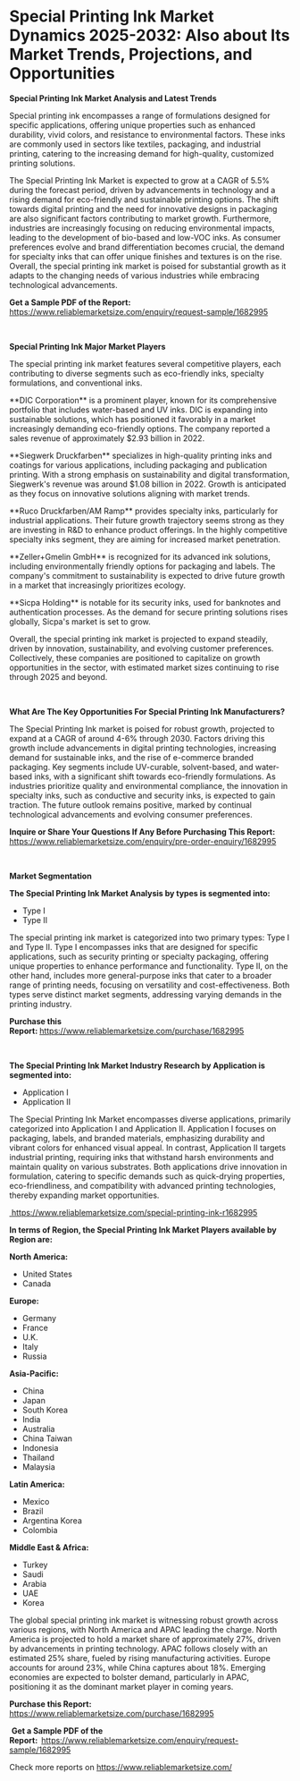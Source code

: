 <p><h1>Special Printing Ink Market Dynamics 2025-2032: Also about Its Market Trends, Projections, and Opportunities</h1></p><p><strong>Special Printing Ink Market Analysis and Latest Trends</strong></p>
<p><p>Special printing ink encompasses a range of formulations designed for specific applications, offering unique properties such as enhanced durability, vivid colors, and resistance to environmental factors. These inks are commonly used in sectors like textiles, packaging, and industrial printing, catering to the increasing demand for high-quality, customized printing solutions.</p><p>The Special Printing Ink Market is expected to grow at a CAGR of 5.5% during the forecast period, driven by advancements in technology and a rising demand for eco-friendly and sustainable printing options. The shift towards digital printing and the need for innovative designs in packaging are also significant factors contributing to market growth. Furthermore, industries are increasingly focusing on reducing environmental impacts, leading to the development of bio-based and low-VOC inks. As consumer preferences evolve and brand differentiation becomes crucial, the demand for specialty inks that can offer unique finishes and textures is on the rise. Overall, the special printing ink market is poised for substantial growth as it adapts to the changing needs of various industries while embracing technological advancements.</p></p>
<p><strong>Get a Sample PDF of the Report:&nbsp;</strong> <a href="https://www.reliablemarketsize.com/enquiry/request-sample/1682995?utm_campaign=3248&utm_medium=2&utm_source=Github&utm_content=ia&utm_term=26032025&utm_id=special-printing-ink">https://www.reliablemarketsize.com/enquiry/request-sample/1682995</a></p>
<p>&nbsp;</p>
<p><strong>Special Printing Ink Major Market Players</strong></p>
<p><p>The special printing ink market features several competitive players, each contributing to diverse segments such as eco-friendly inks, specialty formulations, and conventional inks.</p><p>**DIC Corporation** is a prominent player, known for its comprehensive portfolio that includes water-based and UV inks. DIC is expanding into sustainable solutions, which has positioned it favorably in a market increasingly demanding eco-friendly options. The company reported a sales revenue of approximately $2.93 billion in 2022.</p><p>**Siegwerk Druckfarben** specializes in high-quality printing inks and coatings for various applications, including packaging and publication printing. With a strong emphasis on sustainability and digital transformation, Siegwerk's revenue was around $1.08 billion in 2022. Growth is anticipated as they focus on innovative solutions aligning with market trends.</p><p>**Ruco Druckfarben/AM Ramp** provides specialty inks, particularly for industrial applications. Their future growth trajectory seems strong as they are investing in R&D to enhance product offerings. In the highly competitive specialty inks segment, they are aiming for increased market penetration.</p><p>**Zeller+Gmelin GmbH** is recognized for its advanced ink solutions, including environmentally friendly options for packaging and labels. The company's commitment to sustainability is expected to drive future growth in a market that increasingly prioritizes ecology.</p><p>**Sicpa Holding** is notable for its security inks, used for banknotes and authentication processes. As the demand for secure printing solutions rises globally, Sicpa's market is set to grow.</p><p>Overall, the special printing ink market is projected to expand steadily, driven by innovation, sustainability, and evolving customer preferences. Collectively, these companies are positioned to capitalize on growth opportunities in the sector, with estimated market sizes continuing to rise through 2025 and beyond.</p></p>
<p>&nbsp;</p>
<p><strong>What Are The Key Opportunities For Special Printing Ink Manufacturers?</strong></p>
<p><p>The Special Printing Ink market is poised for robust growth, projected to expand at a CAGR of around 4-6% through 2030. Factors driving this growth include advancements in digital printing technologies, increasing demand for sustainable inks, and the rise of e-commerce branded packaging. Key segments include UV-curable, solvent-based, and water-based inks, with a significant shift towards eco-friendly formulations. As industries prioritize quality and environmental compliance, the innovation in specialty inks, such as conductive and security inks, is expected to gain traction. The future outlook remains positive, marked by continual technological advancements and evolving consumer preferences.</p></p>
<p><strong>Inquire or Share Your Questions If Any Before Purchasing This Report:</strong> <a href="https://www.reliablemarketsize.com/enquiry/pre-order-enquiry/1682995?utm_campaign=3248&utm_medium=2&utm_source=Github&utm_content=ia&utm_term=26032025&utm_id=special-printing-ink">https://www.reliablemarketsize.com/enquiry/pre-order-enquiry/1682995</a></p>
<p>&nbsp;</p>
<p><strong>Market Segmentation</strong></p>
<p><strong>The Special Printing Ink Market Analysis by types is segmented into:</strong></p>
<p><ul><li>Type I</li><li>Type II</li></ul></p>
<p><p>The special printing ink market is categorized into two primary types: Type I and Type II. Type I encompasses inks that are designed for specific applications, such as security printing or specialty packaging, offering unique properties to enhance performance and functionality. Type II, on the other hand, includes more general-purpose inks that cater to a broader range of printing needs, focusing on versatility and cost-effectiveness. Both types serve distinct market segments, addressing varying demands in the printing industry.</p></p>
<p><strong>Purchase this Report:&nbsp;</strong><a href="https://www.reliablemarketsize.com/purchase/1682995?utm_campaign=3248&utm_medium=2&utm_source=Github&utm_content=ia&utm_term=26032025&utm_id=special-printing-ink">https://www.reliablemarketsize.com/purchase/1682995</a></p>
<p>&nbsp;</p>
<p><strong>The Special Printing Ink Market Industry Research by Application is segmented into:</strong></p>
<p><ul><li>Application I</li><li>Application II</li></ul></p>
<p><p>The Special Printing Ink Market encompasses diverse applications, primarily categorized into Application I and Application II. Application I focuses on packaging, labels, and branded materials, emphasizing durability and vibrant colors for enhanced visual appeal. In contrast, Application II targets industrial printing, requiring inks that withstand harsh environments and maintain quality on various substrates. Both applications drive innovation in formulation, catering to specific demands such as quick-drying properties, eco-friendliness, and compatibility with advanced printing technologies, thereby expanding market opportunities.</p></p>
<p><a href="https://www.reliablemarketsize.com/special-printing-ink-r1682995?utm_campaign=3248&utm_medium=2&utm_source=Github&utm_content=ia&utm_term=26032025&utm_id=special-printing-ink">&nbsp;https://www.reliablemarketsize.com/special-printing-ink-r1682995</a></p>
<p><strong>In terms of Region, the Special Printing Ink Market Players available by Region are:</strong></p>
<p>
    <p> <strong> North America: </strong>
        <ul>
            <li>United States</li>
            <li>Canada</li>
        </ul>
        </p> 
    <p> <strong> Europe: </strong>
        <ul>
            <li>Germany</li>
            <li>France</li>
            <li>U.K.</li>
            <li>Italy</li>
            <li>Russia</li>
        </ul>
        </p> 
    <p> <strong> Asia-Pacific: </strong>
        <ul>
            <li>China</li>
            <li>Japan</li>
            <li>South Korea</li>
            <li>India</li>
            <li>Australia</li>
            <li>China Taiwan</li>
            <li>Indonesia</li>
            <li>Thailand</li>
            <li>Malaysia</li>
        </ul>
        </p> 
    <p> <strong> Latin America: </strong>
        <ul>
            <li>Mexico</li>
            <li>Brazil</li>
            <li>Argentina Korea</li>
            <li>Colombia</li>
        </ul>
        </p> 
    <p> <strong> Middle East & Africa: </strong>
        <ul>
            <li>Turkey</li>
            <li>Saudi</li>
            <li>Arabia</li>
            <li>UAE</li>
            <li>Korea</li>
        </ul>
    </p>
    </p>
<p><p>The global special printing ink market is witnessing robust growth across various regions, with North America and APAC leading the charge. North America is projected to hold a market share of approximately 27%, driven by advancements in printing technology. APAC follows closely with an estimated 25% share, fueled by rising manufacturing activities. Europe accounts for around 23%, while China captures about 18%. Emerging economies are expected to bolster demand, particularly in APAC, positioning it as the dominant market player in coming years.</p></p>
<p><strong>Purchase this Report: </strong><a href="https://www.reliablemarketsize.com/purchase/1682995?utm_campaign=3248&utm_medium=2&utm_source=Github&utm_content=ia&utm_term=26032025&utm_id=special-printing-ink">https://www.reliablemarketsize.com/purchase/1682995</a></p>
<p>&nbsp;<strong>Get a Sample PDF of the Report:&nbsp;&nbsp;</strong><a href="https://www.reliablemarketsize.com/enquiry/request-sample/1682995?utm_campaign=3248&utm_medium=2&utm_source=Github&utm_content=ia&utm_term=26032025&utm_id=special-printing-ink">https://www.reliablemarketsize.com/enquiry/request-sample/1682995</a></p>
<p><strong></strong></p>
<p>Check more reports on <a href="https://www.reliablemarketsize.com/?utm_campaign=3248&utm_medium=2&utm_source=Github&utm_content=ia&utm_term=26032025&utm_id=special-printing-ink">https://www.reliablemarketsize.com/</a></p>
